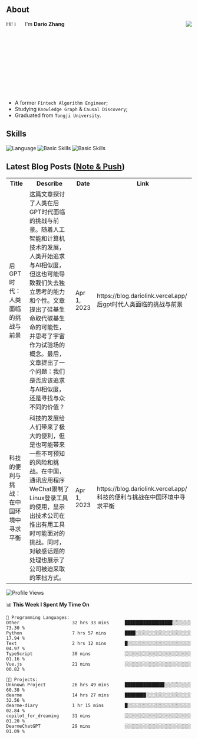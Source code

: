 ## About

<img align="right" src="https://github-readme-stats.vercel.app/api?username=dario-github&show_icons=true&bg_color=00000000&hide_title=true&hide_border=true&include_all_commits=true&count_private=true&theme=transparent" />

Hi! <img src="https://media.giphy.com/media/hvRJCLFzcasrR4ia7z/giphy.gif" width="5%"> I'm **Dario Zhang**

- A former `Fintech Algorithm Engineer`;
- Studying `Knowledge Graph` & `Causal Discovery`;
- Graduated from `Tongji University`.

## Skills

![Language](https://skillicons.dev/icons?i=py,matlab,pytorch,latex,regex,mysql,sqlite)
![Basic Skills](https://skillicons.dev/icons?i=bash,git,linux,md)
![Basic Skills](https://skillicons.dev/icons?i=vim,vscode,jupyterlab)

## Latest Blog Posts ([Note & Push](https://blog.dariolink.vercel.app/))

<table>
  <tr><th>Title</th><th>Describe</th><th>Date</th><th>Link</th></tr>
  <!-- BLOG-POST-LIST:START --><tr><td>后GPT时代：人类面临的挑战与前景</td><td>这篇文章探讨了人类在后GPT时代面临的挑战与前景。随着人工智能和计算机技术的发展，人类开始追求与AI相似度，但这也可能导致我们失去独立思考的能力和个性。文章提出了硅基生命取代碳基生命的可能性，并思考了宇宙作为试验场的概念。最后，文章提出了一个问题：我们是否应该追求与AI相似度，还是寻找与众不同的价值？</td><td>Apr 1, 2023</td><td>https://blog.dariolink.vercel.app/后gpt时代人类面临的挑战与前景</td></tr><tr><td>科技的便利与挑战：在中国环境中寻求平衡</td><td>科技的发展给人们带来了极大的便利，但是也可能带来一些不可预知的风险和挑战。在中国，通讯应用程序WeChat限制了Linux登录工具的使用，显示出技术公司在推出有用工具时可能面对的挑战。同时，对敏感话题的处理也展示了公司被迫采取的笨拙方式。</td><td>Apr 1, 2023</td><td>https://blog.dariolink.vercel.app/科技的便利与挑战在中国环境中寻求平衡</td></tr><!-- BLOG-POST-LIST:END -->
</table>

<!--START_SECTION:waka-->
![Profile Views](http://img.shields.io/badge/Profile%20Views-0-blue)

📊 **This Week I Spent My Time On** 

```text
💬 Programming Languages: 
Other                    32 hrs 33 mins      ██████████████████░░░░░░░   73.30 % 
Python                   7 hrs 57 mins       ████░░░░░░░░░░░░░░░░░░░░░   17.94 % 
Text                     2 hrs 12 mins       █░░░░░░░░░░░░░░░░░░░░░░░░   04.97 % 
TypeScript               30 mins             ░░░░░░░░░░░░░░░░░░░░░░░░░   01.16 % 
Vue.js                   21 mins             ░░░░░░░░░░░░░░░░░░░░░░░░░   00.82 % 

🐱‍💻 Projects: 
Unknown Project          26 hrs 49 mins      ███████████████░░░░░░░░░░   60.38 % 
dearme                   14 hrs 27 mins      ████████░░░░░░░░░░░░░░░░░   32.56 % 
dearme-diary             1 hr 15 mins        █░░░░░░░░░░░░░░░░░░░░░░░░   02.84 % 
copilot_for_dreaming     31 mins             ░░░░░░░░░░░░░░░░░░░░░░░░░   01.20 % 
DearmeChatGPT            29 mins             ░░░░░░░░░░░░░░░░░░░░░░░░░   01.09 % 
```


<!--END_SECTION:waka-->
